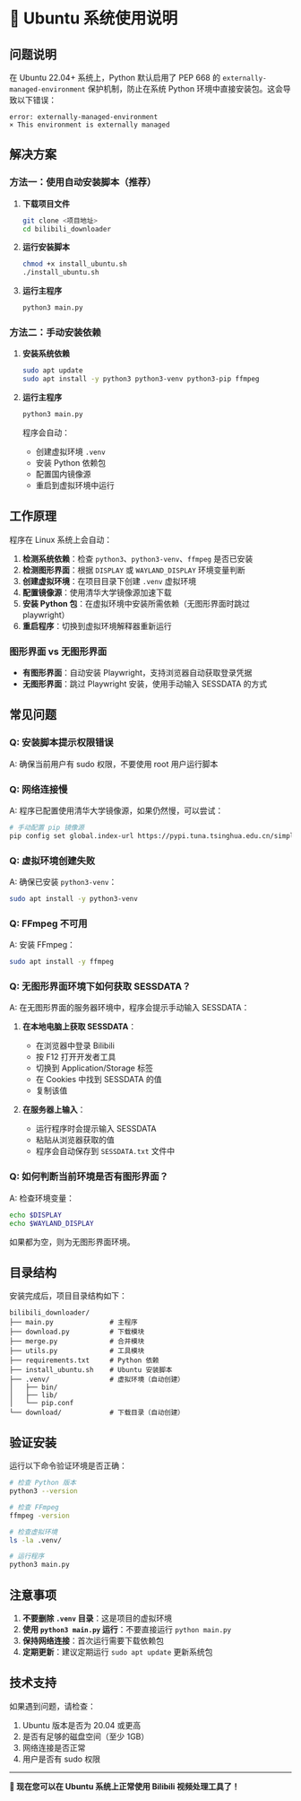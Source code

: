# 🐧 Ubuntu 系统使用说明

## 问题说明

在 Ubuntu 22.04+ 系统上，Python 默认启用了 PEP 668 的 `externally-managed-environment` 保护机制，防止在系统 Python 环境中直接安装包。这会导致以下错误：

```
error: externally-managed-environment
× This environment is externally managed
```

## 解决方案

### 方法一：使用自动安装脚本（推荐）

1. **下载项目文件**
   ```bash
   git clone <项目地址>
   cd bilibili_downloader
   ```

2. **运行安装脚本**
   ```bash
   chmod +x install_ubuntu.sh
   ./install_ubuntu.sh
   ```

3. **运行主程序**
   ```bash
   python3 main.py
   ```

### 方法二：手动安装依赖

1. **安装系统依赖**
   ```bash
   sudo apt update
   sudo apt install -y python3 python3-venv python3-pip ffmpeg
   ```

2. **运行主程序**
   ```bash
   python3 main.py
   ```

   程序会自动：
   - 创建虚拟环境 `.venv`
   - 安装 Python 依赖包
   - 配置国内镜像源
   - 重启到虚拟环境中运行

## 工作原理

程序在 Linux 系统上会自动：

1. **检测系统依赖**：检查 `python3`、`python3-venv`、`ffmpeg` 是否已安装
2. **检测图形界面**：根据 `DISPLAY` 或 `WAYLAND_DISPLAY` 环境变量判断
3. **创建虚拟环境**：在项目目录下创建 `.venv` 虚拟环境
4. **配置镜像源**：使用清华大学镜像源加速下载
5. **安装 Python 包**：在虚拟环境中安装所需依赖（无图形界面时跳过 playwright）
6. **重启程序**：切换到虚拟环境解释器重新运行

### 图形界面 vs 无图形界面

- **有图形界面**：自动安装 Playwright，支持浏览器自动获取登录凭据
- **无图形界面**：跳过 Playwright 安装，使用手动输入 SESSDATA 的方式

## 常见问题

### Q: 安装脚本提示权限错误
A: 确保当前用户有 sudo 权限，不要使用 root 用户运行脚本

### Q: 网络连接慢
A: 程序已配置使用清华大学镜像源，如果仍然慢，可以尝试：
```bash
# 手动配置 pip 镜像源
pip config set global.index-url https://pypi.tuna.tsinghua.edu.cn/simple/
```

### Q: 虚拟环境创建失败
A: 确保已安装 `python3-venv`：
```bash
sudo apt install -y python3-venv
```

### Q: FFmpeg 不可用
A: 安装 FFmpeg：
```bash
sudo apt install -y ffmpeg
```

### Q: 无图形界面环境下如何获取 SESSDATA？
A: 在无图形界面的服务器环境中，程序会提示手动输入 SESSDATA：

1. **在本地电脑上获取 SESSDATA**：
   - 在浏览器中登录 Bilibili
   - 按 F12 打开开发者工具
   - 切换到 Application/Storage 标签
   - 在 Cookies 中找到 SESSDATA 的值
   - 复制该值

2. **在服务器上输入**：
   - 运行程序时会提示输入 SESSDATA
   - 粘贴从浏览器获取的值
   - 程序会自动保存到 `SESSDATA.txt` 文件中

### Q: 如何判断当前环境是否有图形界面？
A: 检查环境变量：
```bash
echo $DISPLAY
echo $WAYLAND_DISPLAY
```
如果都为空，则为无图形界面环境。

## 目录结构

安装完成后，项目目录结构如下：

```
bilibili_downloader/
├── main.py              # 主程序
├── download.py          # 下载模块
├── merge.py             # 合并模块
├── utils.py             # 工具模块
├── requirements.txt     # Python 依赖
├── install_ubuntu.sh    # Ubuntu 安装脚本
├── .venv/               # 虚拟环境（自动创建）
│   ├── bin/
│   ├── lib/
│   └── pip.conf
└── download/            # 下载目录（自动创建）
```

## 验证安装

运行以下命令验证环境是否正确：

```bash
# 检查 Python 版本
python3 --version

# 检查 FFmpeg
ffmpeg -version

# 检查虚拟环境
ls -la .venv/

# 运行程序
python3 main.py
```

## 注意事项

1. **不要删除 `.venv` 目录**：这是项目的虚拟环境
2. **使用 `python3 main.py` 运行**：不要直接运行 `python main.py`
3. **保持网络连接**：首次运行需要下载依赖包
4. **定期更新**：建议定期运行 `sudo apt update` 更新系统包

## 技术支持

如果遇到问题，请检查：

1. Ubuntu 版本是否为 20.04 或更高
2. 是否有足够的磁盘空间（至少 1GB）
3. 网络连接是否正常
4. 用户是否有 sudo 权限

---

**🎉 现在您可以在 Ubuntu 系统上正常使用 Bilibili 视频处理工具了！**
